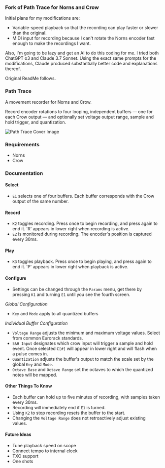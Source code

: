 ### Fork of Path Trace for Norns and Crow

Initial plans for my modifications are:
- Variable-speed playback so that the recording can play faster or slower than the original.
- MIDI input for recording because I can't rotate the Norns encoder fast enough to make the recordings I want.

Also, I'm going to be lazy and get an AI to do this coding for me. I tried both ChatGPT o3 and Claude 3.7 Sonnet. Using the exact same prompts for the modifications, Claude produced substantially better code and explanations thereof.

Original ReadMe follows.

### Path Trace

A movement recorder for Norns and Crow. 

Record encoder rotations to four looping, independent buffers — one for each Crow output — and optionally set voltage output range, sample and hold trigger, and quantization.

![Path Trace Cover Image](https://github.com/brokyo/path-trace/blob/main/cover.png?raw=true)

### Requirements
- Norns
- Crow

### Documentation
#### Select
- `E1` selects one of four buffers. Each buffer corresponds with the Crow output of the same number.
#### Record
- `K2` toggles recording. Press once to begin recording, and press again to end it. 'R' appears in lower right when recording is active.
- `E2` is monitored during recording. The encoder's position is captured every 30ms.
#### Play
- `K3` toggles playback. Press once to begin playing, and press again to end it. 'P' appears in lower right when playback is active.
#### Configure
- Settings can be changed through the `Params` menu, get there by pressing `K1` and turning `E1` until you see the fourth screen.

*Global Configuration*
- `Key` and `Mode` apply to all quantized buffers 

*Individual Buffer Configuration*
- `Voltage Range` adjusts the minimum and maximum voltage values. Select from common Eurorack standards.
- `S&H Input` designates which crow input will trigger a sample and hold event. Once selected `C[#]` will appear in lower right and will flash when a pulse comes in.
- `Quantization` adjusts the buffer's output to match the scale set by the global `Key` and `Mode`.
- `Octave Base` and `Octave Range` set the octaves to which the quantized notes will be mapped.

#### Other Things To Know
-  Each buffer can hold up to five minutes of recording, with samples taken every 30ms. 
- Recording will immediately end if `E1` is turned.
- Using `K2` to stop recording resets the buffer to the start.
- Changing the `Voltage Range` does not retroactively adjust existing values.

#### Future Ideas
- Tune playback speed on scope 
- Connect tempo to internal clock
- TXO support
- One shots
